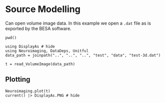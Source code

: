 # Source Modelling

Can open volume image data.
In this example we open a `.dat` file as is
exported by the BESA software.


```@example fileread
pwd()
```


```@example fileread
using DisplayAs # hide
using Neuroimaging, DataDeps, Unitful
data_path = joinpath("..", "..", "..", "test", "data", "test-3d.dat")

t = read_VolumeImage(data_path)
```


## Plotting


```@example fileread
Neuroimaging.plot(t)
current() |> DisplayAs.PNG # hide
```